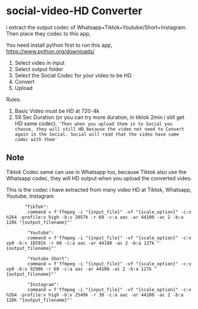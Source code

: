 # social-video-HD Converter
i extract the output codec of Whatsapp+Tiktok+Youtube/Short+Instagram. Then place they codec to this app,

You need install python first to run this app,
https://www.python.org/downloads/


1. Select video in input
2. Select output folder
3. Select the Social Codec for your video to be HD 
4. Convert
5. Upload 

Rules:
1. Basic Video must be HD at 720-4k
2. 59 Sec Duration (or you can try more duration, in tiktok 2min i still get HD same codec).
`'Then when you upload them in to Social you choose, they will still HD because the video not need to Convert again in the Social. Social will read that the video have same codec with them'`

## Note
Tiktok Codec same can use in Whatsapp too, because Tiktok also use the Whatsapp codec, they will HD output when you upload the converted video.


This is the codec i have extracted from many video HD at Tiktok, Whatsapp, Youtube, Instagram
       
           "TikTok":
            command = f'ffmpeg -i "{input_file}" -vf "{scale_option}" -c:v h264 -profile:v high -b:v 2057k -r 60 -c:a aac -ar 44100 -ac 2 -b:a 128k "{output_filename}"'

            "Youtube":
            command = f'ffmpeg -i "{input_file}" -vf "{scale_option}" -c:v vp9 -b:v 18591k -r 60 -c:a aac -ar 44100 -ac 2 -b:a 127k "{output_filename}"'

            "Youtube Short":
            command = f'ffmpeg -i "{input_file}" -vf "{scale_option}" -c:v vp9 -b:v 9290k -r 60 -c:a aac -ar 44100 -ac 2 -b:a 127k "{output_filename}"'

            "Instagram":
            command = f'ffmpeg -i "{input_file}" -vf "{scale_option}" -c:v h264 -profile:v high -b:v 2549k -r 30 -c:a aac -ar 44100 -ac 2 -b:a 128k "{output_filename}"'
